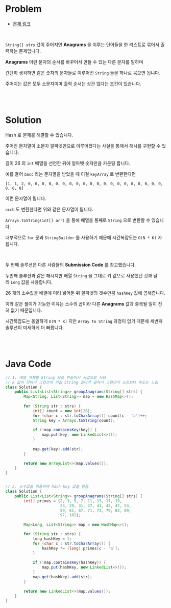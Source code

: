 # Problem

- [문제 링크](https://leetcode.com/problems/group-anagrams/)

<br>

`String[] strs` 값이 주어지면 **Anagrams** 을 이루는 단어들을 한 리스트로 묶어서 출력하는 문제입니다.

**Anagrams** 이란 문자의 순서를 바꾸어서 만들 수 있는 다른 문자를 말하며

간단히 생각하면 같은 숫자의 문자들로 이루어진 `String` 들을 하나로 묶으면 됩니다.

주어지는 값은 모두 소문자이며 출력 순서는 상관 없다는 조건이 있습니다.

<br><br>

# Solution

Hash 로 문제를 해결할 수 있습니다.

주어진 문자열이 소문자 알파벳만으로 이루어졌다는 사실을 통해서 해시를 구현할 수 있습니다.

길이 26 의 `int` 배열을 선언한 뒤에 알파벳 숫자만큼 카운팅 합니다.

예를 들어 `bacc` 라는 문자열을 받았을 때 이걸 `keyArray` 로 변환한다면

`[1, 1, 2, 0, 0, 0, 0, 0, 0, 0, 0, 0, 0, 0, 0, 0, 0, 0, 0, 0, 0, 0, 0, 0, 0, 0]`

이런 문자열이 됩니다.

`accb` 도 변환한다면 위와 같은 문자열이 됩니다.

`Arrays.toString(int[] arr)` 을 통해 배열을 통째로 `String` 으로 변환할 수 있습니다.

내부적으로 `for` 문과 `StringBuilder` 를 사용하기 때문에 시간복잡도는 `O(N * K)` 가 됩니다.

<br>

두 번째 솔루션은 다른 사람들의 **Submission Code** 를 참고했습니다.

두번째 솔루션과 같은 해시지만 배열 `String` 을 그대로 키 값으로 사용했던 것과 달리 `Long` 값을 사용합니다.

26 개의 소수값을 배열에 미리 넣어둔 뒤 알파벳의 갯수만큼 `hashKey` 값에 곱해줍니다.

이와 같은 풀이가 가능한 이유는 소수의 곱이라 다른 **Anagrams** 값과 중복될 일이 전혀 없기 때문입니다.

시간복잡도는 동일하게 `O(N * K)` 지만 `Array to String` 과정이 없기 때문에 세번째 솔루션이 미세하게 더 빠릅니다.

<br><br>

# Java Code

```java
// 1. 배열 자체를 String 으로 만들어서 키값으로 사용
// k 값이 작아서 그런건지 키값 String 길이가 길어서 그런건지 소트보다 속도는 느림
class Solution {
    public List<List<String>> groupAnagrams(String[] strs) {
        Map<String, List<String>> map = new HashMap<>();
        
        for (String str : strs) {
            int[] count = new int[26];
            for (char c : str.toCharArray()) count[c - 'a']++;
            String key = Arrays.toString(count);
            
            if (!map.containsKey(key)) {
                map.put(key, new LinkedList<>());
            }
            
            map.get(key).add(str);
        }
        
        return new ArrayList<>(map.values());
    }
}


// 2. 소수값을 이용하여 hash key 값을 만듬
class Solution {
    public List<List<String>> groupAnagrams(String[] strs) {
        int[] primes = {2, 3, 5, 7, 11, 13, 17, 19, 
                        23, 29, 31, 37, 41, 43, 47, 53, 
                        59, 61, 67, 71, 73, 79, 83, 89, 
                        97, 101};
        
        Map<Long, List<String>> map = new HashMap<>();

        for (String str : strs) {
            long hashKey = 1;
            for (char c : str.toCharArray()) {
                hashKey *= (long) primes[c - 'a'];
            }
            
            if (!map.containsKey(hashKey)) {
                map.put(hashKey, new LinkedList<>());
            }
            map.get(hashKey).add(str);
        }
        
        return new LinkedList<>(map.values());
    }
}
```
